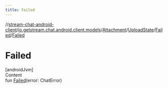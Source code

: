 ```yaml
---
title: failed
---
```

//[stream-chat-android-client](../../../../../index.md)/[io.getstream.chat.android.client.models](../../../index.md)/[Attachment](../../index.md)/[UploadState](../index.md)/[Failed](index.md)/[Failed](Failed.md)



# Failed  
[androidJvm]  
Content  
fun [Failed](Failed.md)(error: ChatError)  



